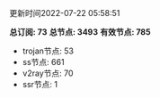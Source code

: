 更新时间2022-07-22 05:58:51

**总订阅: 73**
**总节点: 3493**
**有效节点: 785**
- trojan节点: 53
- ss节点: 661
- v2ray节点: 70
- ssr节点: 1
